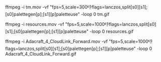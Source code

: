 ffmpeg -i tm.mov -vf "fps=5,scale=300:-1:flags=lanczos,split[s0][s1];[s0]palettegen[p];[s1][p]paletteuse" -loop 0 tm.gif

ffmpeg -i resources.mov -vf "fps=5,scale=1000:-1:flags=lanczos,split[s0][s1];[s0]palettegen[p];[s1][p]paletteuse" -loop 0 resources.gif

ffmpeg -i Adacraft_4_CloudLink_Forward.mov -vf "fps=5,scale=1000:-1:flags=lanczos,split[s0][s1];[s0]palettegen[p];[s1][p]paletteuse" -loop 0 Adacraft_4_CloudLink_Forward.gif
